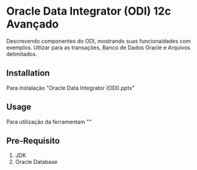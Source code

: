 # Oracle Data Integrator (ODI) 12c   Avançado
Descrevendo componentes do ODI, mostrando suas funcionaidades com exemplos. 
Utlizar para as transações, Banco de Dados Oracle e Arquivos delimitados.
## Installation
Para instalação "Oracle Data Integrator (ODI).pptx"
## Usage
Para utilização da ferramentam ""
## Pre-Requisito
1. JDK
2. Oracle Database
